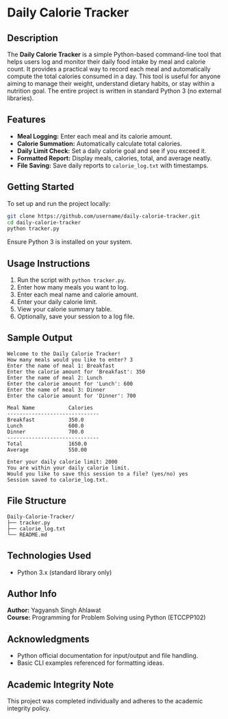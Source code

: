 # Daily Calorie Tracker

## Description
The **Daily Calorie Tracker** is a simple Python-based command-line tool that helps users log and monitor their daily food intake by meal and calorie count. It provides a practical way to record each meal and automatically compute the total calories consumed in a day. This tool is useful for anyone aiming to manage their weight, understand dietary habits, or stay within a nutrition goal. The entire project is written in standard Python 3 (no external libraries).

## Features
- **Meal Logging:** Enter each meal and its calorie amount.
- **Calorie Summation:** Automatically calculate total calories.
- **Daily Limit Check:** Set a daily calorie goal and see if you exceed it.
- **Formatted Report:** Display meals, calories, total, and average neatly.
- **File Saving:** Save daily reports to `calorie_log.txt` with timestamps.

## Getting Started
To set up and run the project locally:

```bash
git clone https://github.com/username/daily-calorie-tracker.git
cd daily-calorie-tracker
python tracker.py
```

Ensure Python 3 is installed on your system.

## Usage Instructions
1. Run the script with `python tracker.py`.
2. Enter how many meals you want to log.
3. Enter each meal name and calorie amount.
4. Enter your daily calorie limit.
5. View your calorie summary table.
6. Optionally, save your session to a log file.

## Sample Output
```
Welcome to the Daily Calorie Tracker!
How many meals would you like to enter? 3
Enter the name of meal 1: Breakfast
Enter the calorie amount for 'Breakfast': 350
Enter the name of meal 2: Lunch
Enter the calorie amount for 'Lunch': 600
Enter the name of meal 3: Dinner
Enter the calorie amount for 'Dinner': 700

Meal Name           Calories
------------------------------
Breakfast           350.0
Lunch               600.0
Dinner              700.0
------------------------------
Total               1650.0
Average             550.00

Enter your daily calorie limit: 2000
You are within your daily calorie limit.
Would you like to save this session to a file? (yes/no) yes
Session saved to calorie_log.txt.
```

## File Structure
```
Daily-Calorie-Tracker/
├── tracker.py
├── calorie_log.txt
└── README.md
```

## Technologies Used
- Python 3.x (standard library only)

## Author Info
**Author:** Yagyansh Singh Ahlawat  
**Course:** Programming for Problem Solving using Python (ETCCPP102)

## Acknowledgments
- Python official documentation for input/output and file handling.
- Basic CLI examples referenced for formatting ideas.

## Academic Integrity Note
This project was completed individually and adheres to the academic integrity policy.
